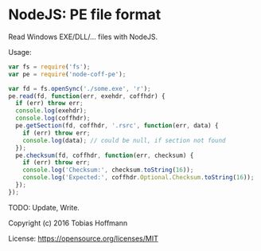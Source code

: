 NodeJS: PE file format
======================

Read Windows EXE/DLL/... files with NodeJS.

Usage:
```js
var fs = require('fs');
var pe = require('node-coff-pe');

var fd = fs.openSync('./some.exe', 'r');
pe.read(fd, function(err, exehdr, coffhdr) {
  if (err) throw err;
  console.log(exehdr);
  console.log(coffhdr);
  pe.getSection(fd, coffhdr, '.rsrc', function(err, data) {
    if (err) throw err;
    console.log(data); // could be null, if section not found
  });
  pe.checksum(fd, coffhdr, function(err, checksum) {
    if (err) throw err;
    console.log('Checksum:', checksum.toString(16));
    console.log('Expected:', coffhdr.Optional.Checksum.toString(16));
  });
});
```

TODO: Update, Write.

Copyright (c) 2016 Tobias Hoffmann

License: https://opensource.org/licenses/MIT

